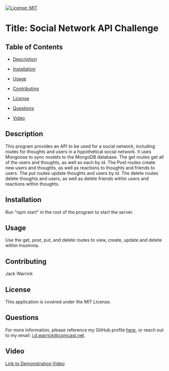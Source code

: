 
[![License: MIT](https://img.shields.io/badge/License-MIT-yellow.svg)](https://opensource.org/licenses/MIT)

# Title: Social Network API Challenge 

## Table of Contents

* [Description](#description)

* [Installation](#installation)

* [Usage](#usage)

* [Contributing](#contributing)

* [License](#license)

* [Questions](#questions)

* [Video](#video)

## Description

This program provides an API to be used for a social network, including routes for thoughts and users in a hypothetical social network. It uses Mongoose to sync models to the MongoDB database. The get routes get all of the users and thoughts, as well as each by id. The Post routes create new users and thoughts, as well as reactions to thoughts and friends to users. The put routes update thoughts and users by id. The delete routes delete thoughts and users, as well as delete friends within users and reactions within thoughts.

## Installation

Run "npm start" in the root of the program to start the server.

## Usage

Use the get, post, put, and delete routes to view, create, update and delete within Insomnia.

## Contributing

Jack Warrick

## License

This application is covered under the MIT License.

## Questions

For more information, please reference my GitHub profile [here](https://github.com/JackWarrick), or reach out to my email: j.d.warrick@comcast.net.

## Video

[Link to Demonstration Video](https://drive.google.com/file/d/1-5pkLrsQXKE4vFv8rveNJIAt2ytcPStS/view)